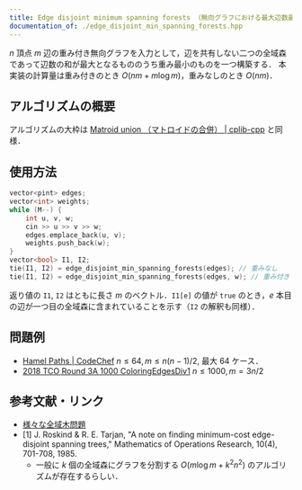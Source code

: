 ```yaml
---
title: Edge disjoint minimum spanning forests （無向グラフにおける最大辺数最小重みの辺素な二つの全域森）
documentation_of: ./edge_disjoint_min_spanning_forests.hpp
---
```


$n$ 頂点 $m$ 辺の重み付き無向グラフを入力として，辺を共有しない二つの全域森であって辺数の和が最大となるもののうち重み最小のものを一つ構築する．
本実装の計算量は重み付きのとき $O(nm + m \log m)$，重みなしのとき $O(nm)$．

## アルゴリズムの概要

アルゴリズムの大枠は [Matroid union （マトロイドの合併） | cplib-cpp](https://hitonanode.github.io/cplib-cpp/combinatorial_opt/matroid_union.hpp) と同様．

## 使用方法

```cpp
vector<pint> edges;
vector<int> weights;
while (M--) {
    int u, v, w;
    cin >> u >> v >> w;
    edges.emplace_back(u, v);
    weights.push_back(w);
}
vector<bool> I1, I2;
tie(I1, I2) = edge_disjoint_min_spanning_forests(edges); // 重みなし
tie(I1, I2) = edge_disjoint_min_spanning_forests(edges, w); // 重み付き
```

返り値の `I1`, `I2` はともに長さ $m$ のベクトル．`I1[e]` の値が `true` のとき，$e$ 本目の辺が一つ目の全域森に含まれていることを示す（`I2` の解釈も同様）．

## 問題例

- [Hamel Paths \| CodeChef](https://www.codechef.com/problems/HAMEL) $n \le 64, m \le n(n - 1) / 2$, 最大 64 ケース．
- [2018 TCO Round 3A 1000 ColoringEdgesDiv1](https://community.topcoder.com/stat?c=problem_statement&pm=14909&rd=17198) $n \le 1000, m = 3n/2$

## 参考文献・リンク

- [様々な全域木問題](https://www.slideshare.net/tmaehara/ss-17402143)
- [1] J. Roskind & R. E. Tarjan, 
  "A note on finding minimum-cost edge-disjoint spanning trees,"
  Mathematics of Operations Research, 10(4), 701-708, 1985.
  - 一般に $k$ 個の全域森にグラフを分割する $O(m \log m + k^2 n^2)$ のアルゴリズムが存在するらしい．
